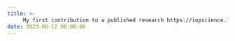 ```yaml
---
title: >-
     My first contribution to a published research https://iopscience.iop.org/article/10.3847/1538-4357/accb56 
date: 2023-06-12 00:00:00 
---
```


